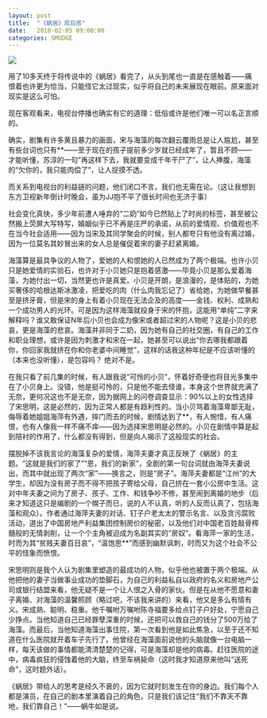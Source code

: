 ```yaml
---
layout: post
title:  "《蜗居》观后感"
date:   2010-02-05 09:00:00
categories: SMUDGE
---
```


<img src="http://binnng.coding.io/assets/images/woju.jpg"/>

用了10多天终于将传说中的《蜗居》看完了，从头到尾也一直是在感触着——痛恨着也许更为恰当，只能怪它太过现实，似乎将自己的未来展现在眼前。原来面对现实是这么可怕。



现在客观看来，电视台停播也确实有它的道理：低俗或许是他们唯一可以名正言顺的。

确实，剧集有许多黄且暴力的画面，宋与海藻的每次翻云覆雨总是让人尴尬，甚至有些台词也只有**——至于现在的孩子提前多少岁就已经成年了，暂且不顾——才能听懂，苏淳的一句“再这样下去，我就要变成千年干尸了”，让人捧腹，海藻的“欠你的，我只能肉偿了”，让人捉摸不透。



而关系到电视台的利益链的问题，他们闭口不言，我们也无需在论。（这让我想到东方卫视新年倒计时晚会，虽为JJ抱不平了很长时间也无济于事）



社会变化真快，多少年前遭人唾弃的“二奶”如今已然贴上了时尚的标签，甚至被公然搬上荧屏大写特写，婚姻似乎已不再是庄严的承诺，从前的爱情观、价值观也不在当今社会适用——因为当宋及其同学聚会的时候，别人都夸只有他没有离过婚，因为一位莫名其妙冒出来的女人总是催促着宋的妻子赶紧离婚。



海藻算是最具争议的人物了，爱她的人和恨她的人已然成为了两个极端。也许小贝只是她爱情的实验石，也许对于小贝她只是抱着感激——毕竟小贝是那么爱着海藻，为她付出一切，当然更也许是真爱。小贝是开朗，是浪漫的，是体贴的，为她买奢侈的哈根达斯冰激凌，把爱吃的肉（什么肉我忘记了）省给她，为她做早餐甚至是挤牙膏，但是宋的身上有着小贝现在无法企及的高度——金钱、权利、成熟和一个成功男人的光环。可是因为这样海藻就投身于宋的怀抱，这能用“单纯”二字来解释吗？谁又敢保证N年后小贝也会成为像宋或者超过宋的人物呢？这是小贝的悲哀，更是海藻的悲哀。海藻并非同于二奶，因为她有自己的社交圈，有自己的工作和职业理想，或许是因为刺激才和宋在一起，她甚至可以说出“你去哪我都跟着你，你回家我就挤在你和你老婆中间睡觉”，这样的话我这种年纪是不应该听懂的（本来也没听懂），是包容吗？ 绝对不是。



在我只看了前几集的时候，有人跟我说“可怜的小贝”，怀着好奇便也将目光多集中在了小贝身上。没错，他是挺可怜的，只是他不能去怪谁，本身这个世界就充满了无奈，更何况这也不是无奈，因为据网上的问卷调查显示：90%以上的女性选择了宋思明，这是必然的，因为正常人都是有趋利性的。当小贝骂着海藻卑鄙无耻，侮辱着她姐姐海萍有外遇，摔门而去的时候，剧情达到了**，有人惋惜，有人痛恨，也有人像我一样不痛不痒——因为选择宋思明是必然的。小贝在剧情中算是起到陪衬的作用了，什么都没有得到，但是向人揭示了这般现实的社会。



摆脱掉不该我言论的海藻复杂的爱情，海萍夫妻才真正反映了《蜗居》的主题。“这就是我们的家了”“恩，我们的新家”，全剧的第一句台词就由海萍夫妻说出，而其中就出现了两次“家”——换言之，则是“房子”。海萍夫妻都是“江州”的大学生，却因为没有房子而不得不把孩子寄给父母，自己挤在一套小公房中生活。这对中年夫妻之间为了房子、孩子、工作、和钱争吵不修，甚至闹到离婚的地步（后来才知道这只是编剧的一个幌子而已，说的人不认真，听的人反而认真了，包括海藻和观众）。作者通过海萍夫妻的对话、钉子户老太太的警示名言、以及贪污腐败活动，道出了中国房地产利益集团控制房价的秘密，以及他们对中国老百姓敲骨榨髓般的无情剥削，让一个个主角被迫成为名副其实的“房奴”。看海萍一家的生活，时而为其“贫贱夫妻百日哀”，“温饱思**”而感到幽默讽刺，时而又为这个社会不公平的怪象而愤恨。



宋思明则是我个人认为剧集里塑造的最成功的人物，似乎他也被置于两个极端。从他把他的妻子当做事业成功的垫脚石，为自己的利益私自以政府的名义和房地产公司或银行结盟来看，他无疑不是一个让人恨之入骨的家伙。但是在从他不愿意和妻子离婚、对海藻的温馨照顾（略过吧，不该我来讲的）来看，他又是多么有情有义。宋成熟、聪明、稳重。他千嘱咐万嘱咐陈寺福要多给点钉子户好处，宁愿自己少挣点。当他知道自己已经罪孽深重的时候，还把可以救自己的钱分了500万给了海藻。而最后，当他知道海藻出事住院，第一次看到他是如此焦急，以至于还不知道在什么医院就开着车子先行了。他曾经在海藻面前说他的头脑就像一台电脑一样，每天该做的事情都能清清楚楚的记得，可是海藻却是他的病毒。赶往医院的途中，病毒疯狂的侵蚀着他的大脑，终至车祸毙命（这时我才知道原来他叫“送死命”，这时题外话）。



《蜗居》带给人的思考是经久不衰的，因为它就时刻发生在你的身边。我们每个人都是演员，在自己的剧本里演着自己的角色，只是我们该记住“我们不靠天不靠地，我们靠自己！”——蜗牛如是说。
